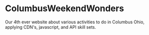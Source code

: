 # ColumbusWeekendWonders
Our 4th ever website about various activities to do in Columbus Ohio, applying CDN's, javascript, and API skill sets. 
